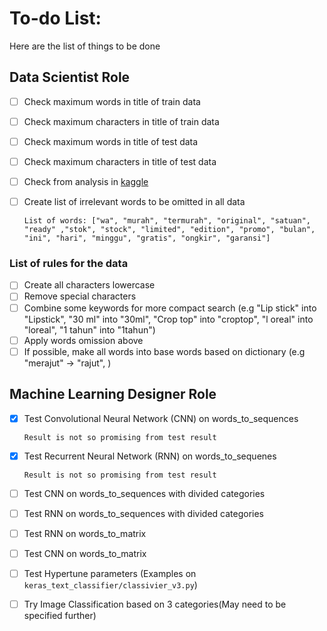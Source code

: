 # To-do List:

Here are the list of things to be done

## Data Scientist Role

- [ ]   Check maximum words in title of train data
- [ ]   Check maximum characters in title of train data
- [ ]   Check maximum words in title of test data
- [ ]   Check maximum characters in title of test data
- [ ]   Check from analysis in [kaggle](https://www.kaggle.com/chewzy/eda-for-ndsc-2019)
- [ ]   Create list of irrelevant words to be omitted in all data 
        
        List of words: ["wa", "murah", "termurah", "original", "satuan", "ready" ,"stok", "stock", "limited", "edition", "promo", "bulan", "ini", "hari", "minggu", "gratis", "ongkir", "garansi"]
        
### List of rules for the data 
- [ ]   Create all characters lowercase
- [ ]   Remove special characters
- [ ]   Combine some keywords for more compact search (e.g "Lip stick" into "Lipstick", "30 ml" into "30ml", "Crop top" into "croptop", "l oreal" into "loreal", "1 tahun" into "1tahun")
- [ ]   Apply words omission above
- [ ]   If possible, make all words into base words based on dictionary (e.g "merajut" -> "rajut", )

## Machine Learning Designer Role

- [x]   Test Convolutional Neural Network (CNN) on words_to_sequences
        
        Result is not so promising from test result
- [x]   Test Recurrent Neural Network (RNN) on words_to_sequenes

        Result is not so promising from test result
- [ ]   Test CNN on words_to_sequences with divided categories
- [ ]   Test RNN on words_to_sequences with divided categories
- [ ]   Test RNN on words_to_matrix
- [ ]   Test CNN on words_to_matrix
- [ ]   Test Hypertune parameters (Examples on `keras_text_classifier/classivier_v3.py`)
- [ ]   Try Image Classification based on 3 categories(May need to be specified further)

